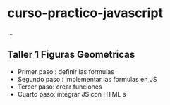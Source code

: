 # curso-practico-javascript

...

## Taller 1 Figuras Geometricas

- Primer paso : definir las formulas
- Segundo paso : implementar las formulas en JS
- Tercer paso: crear funciones
- Cuarto paso: integrar JS con HTML s
